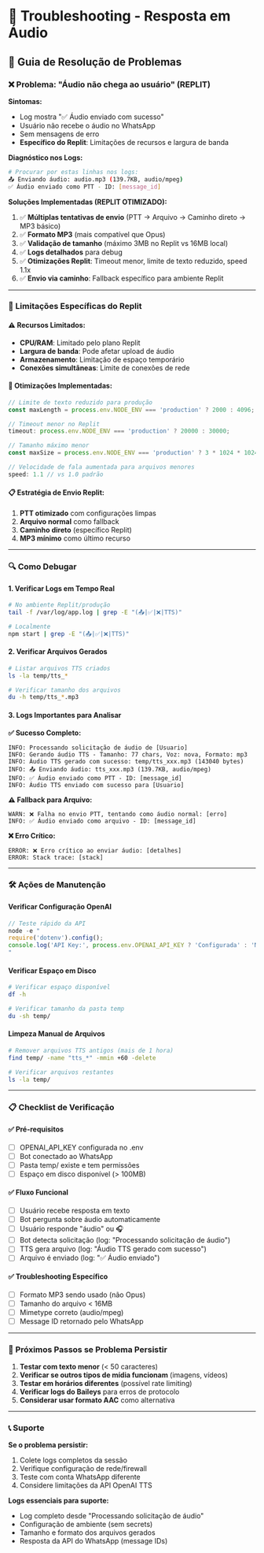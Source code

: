 # 🔧 Troubleshooting - Resposta em Áudio

## 🎯 Guia de Resolução de Problemas

### ❌ Problema: "Áudio não chega ao usuário" (REPLIT)

**Sintomas:**
- Log mostra "✅ Áudio enviado com sucesso"
- Usuário não recebe o áudio no WhatsApp
- Sem mensagens de erro
- **Específico do Replit**: Limitações de recursos e largura de banda

**Diagnóstico nos Logs:**
```bash
# Procurar por estas linhas nos logs:
📤 Enviando áudio: audio.mp3 (139.7KB, audio/mpeg)
✅ Áudio enviado como PTT - ID: [message_id]
```

**Soluções Implementadas (REPLIT OTIMIZADO):**
1. ✅ **Múltiplas tentativas de envio** (PTT → Arquivo → Caminho direto → MP3 básico)
2. ✅ **Formato MP3** (mais compatível que Opus)
3. ✅ **Validação de tamanho** (máximo 3MB no Replit vs 16MB local)
4. ✅ **Logs detalhados** para debug
5. ✅ **Otimizações Replit**: Timeout menor, limite de texto reduzido, speed 1.1x
6. ✅ **Envio via caminho**: Fallback específico para ambiente Replit

---

### 🚀 Limitações Específicas do Replit

#### ⚠️ **Recursos Limitados:**
- **CPU/RAM**: Limitado pelo plano Replit
- **Largura de banda**: Pode afetar upload de áudio
- **Armazenamento**: Limitação de espaço temporário
- **Conexões simultâneas**: Limite de conexões de rede

#### 🔧 **Otimizações Implementadas:**
```javascript
// Limite de texto reduzido para produção
const maxLength = process.env.NODE_ENV === 'production' ? 2000 : 4096;

// Timeout menor no Replit
timeout: process.env.NODE_ENV === 'production' ? 20000 : 30000;

// Tamanho máximo menor
const maxSize = process.env.NODE_ENV === 'production' ? 3 * 1024 * 1024 : 16 * 1024 * 1024;

// Velocidade de fala aumentada para arquivos menores
speed: 1.1 // vs 1.0 padrão
```

#### 📋 **Estratégia de Envio Replit:**
1. **PTT otimizado** com configurações limpas
2. **Arquivo normal** como fallback
3. **Caminho direto** (específico Replit)
4. **MP3 mínimo** como último recurso

---

### 🔍 Como Debugar

#### 1. Verificar Logs em Tempo Real
```bash
# No ambiente Replit/produção
tail -f /var/log/app.log | grep -E "(📤|✅|❌|TTS)"

# Localmente
npm start | grep -E "(📤|✅|❌|TTS)"
```

#### 2. Verificar Arquivos Gerados
```bash
# Listar arquivos TTS criados
ls -la temp/tts_*

# Verificar tamanho dos arquivos
du -h temp/tts_*.mp3
```

#### 3. Logs Importantes para Analisar

**✅ Sucesso Completo:**
```
INFO: Processando solicitação de áudio de [Usuario]
INFO: Gerando áudio TTS - Tamanho: 77 chars, Voz: nova, Formato: mp3
INFO: Áudio TTS gerado com sucesso: temp/tts_xxx.mp3 (143040 bytes)
INFO: 📤 Enviando áudio: tts_xxx.mp3 (139.7KB, audio/mpeg)
INFO: ✅ Áudio enviado como PTT - ID: [message_id]
INFO: Áudio TTS enviado com sucesso para [Usuario]
```

**⚠️ Fallback para Arquivo:**
```
WARN: ❌ Falha no envio PTT, tentando como áudio normal: [erro]
INFO: ✅ Áudio enviado como arquivo - ID: [message_id]
```

**❌ Erro Crítico:**
```
ERROR: ❌ Erro crítico ao enviar áudio: [detalhes]
ERROR: Stack trace: [stack]
```

---

### 🛠️ Ações de Manutenção

#### Verificar Configuração OpenAI
```javascript
// Teste rápido da API
node -e "
require('dotenv').config();
console.log('API Key:', process.env.OPENAI_API_KEY ? 'Configurada' : 'Não configurada');
"
```

#### Verificar Espaço em Disco
```bash
# Verificar espaço disponível
df -h

# Verificar tamanho da pasta temp
du -sh temp/
```

#### Limpeza Manual de Arquivos
```bash
# Remover arquivos TTS antigos (mais de 1 hora)
find temp/ -name "tts_*" -mmin +60 -delete

# Verificar arquivos restantes
ls -la temp/
```

---

### 📋 Checklist de Verificação

#### ✅ Pré-requisitos
- [ ] OPENAI_API_KEY configurada no .env
- [ ] Bot conectado ao WhatsApp
- [ ] Pasta temp/ existe e tem permissões
- [ ] Espaço em disco disponível (> 100MB)

#### ✅ Fluxo Funcional
- [ ] Usuário recebe resposta em texto
- [ ] Bot pergunta sobre áudio automaticamente
- [ ] Usuário responde "áudio" ou 🎧
- [ ] Bot detecta solicitação (log: "Processando solicitação de áudio")
- [ ] TTS gera arquivo (log: "Áudio TTS gerado com sucesso")
- [ ] Arquivo é enviado (log: "✅ Áudio enviado")

#### ✅ Troubleshooting Específico
- [ ] Formato MP3 sendo usado (não Opus)
- [ ] Tamanho do arquivo < 16MB
- [ ] Mimetype correto (audio/mpeg)
- [ ] Message ID retornado pelo WhatsApp

---

### 🔄 Próximos Passos se Problema Persistir

1. **Testar com texto menor** (< 50 caracteres)
2. **Verificar se outros tipos de mídia funcionam** (imagens, vídeos)
3. **Testar em horários diferentes** (possível rate limiting)
4. **Verificar logs do Baileys** para erros de protocolo
5. **Considerar usar formato AAC** como alternativa

---

### 📞 Suporte

**Se o problema persistir:**
1. Colete logs completos da sessão
2. Verifique configuração de rede/firewall
3. Teste com conta WhatsApp diferente
4. Considere limitações da API OpenAI TTS

**Logs essenciais para suporte:**
- Log completo desde "Processando solicitação de áudio"
- Configuração de ambiente (sem secrets)
- Tamanho e formato dos arquivos gerados
- Resposta da API do WhatsApp (message IDs)
